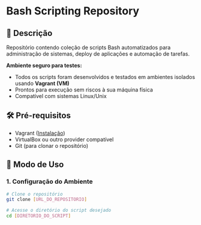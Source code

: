 # Bash Scripting Repository

## 📝 Descrição
Repositório contendo coleção de scripts Bash automatizados para administração de sistemas, deploy de aplicações e automação de tarefas. 

**Ambiente seguro para testes:**
- Todos os scripts foram desenvolvidos e testados em ambientes isolados usando **Vagrant (VM)**
- Prontos para execução sem riscos à sua máquina física
- Compatível com sistemas Linux/Unix

## 🛠️ Pré-requisitos
- Vagrant ([Instalação](https://www.vagrantup.com/downloads))
- VirtualBox ou outro provider compatível
- Git (para clonar o repositório)

## 🚀 Modo de Uso

### 1. Configuração do Ambiente
```bash
# Clone o repositório
git clone [URL_DO_REPOSITORIO]

# Acesse o diretório do script desejado
cd [DIRETORIO_DO_SCRIPT]